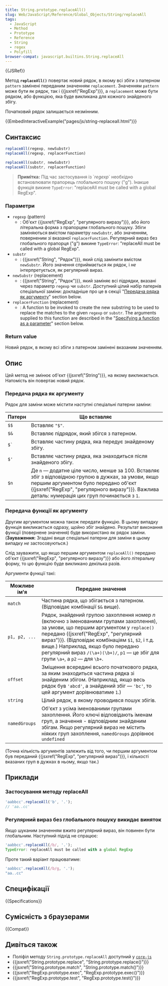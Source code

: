 ```yaml
---
title: String.prototype.replaceAll()
slug: Web/JavaScript/Reference/Global_Objects/String/replaceAll
tags:
  - JavaScript
  - Method
  - Prototype
  - Reference
  - String
  - regex
  - Polyfill
browser-compat: javascript.builtins.String.replaceAll
---
```

{{JSRef}}

Метод **`replaceAll()`** повертає новий рядок, в якому всі збіги з патерном `pattern` замінені переданим значенням `replacement`. Значенням `pattern` може бути як рядок, так і {{jsxref("RegExp")}}, а `replacement` може бути рядком, або функцією, яка буде викликана для кожного знайденого збігу.

Початковий рядок залишається незмінним.

{{EmbedInteractiveExample("pages/js/string-replaceall.html")}}

## Синтаксис

```js
replaceAll(regexp, newSubstr)
replaceAll(regexp, replacerFunction)

replaceAll(substr, newSubstr)
replaceAll(substr, replacerFunction)
```

> **Примітка:** Під час застосування із \`_regexp_\` необхідно встановлювати прапорець глобального пошуку ("g"). Інакше
> функція викине `TypeError`: "replaceAll must be called with a global RegExp".

### Параметри

- `regexp` (pattern)
  - : Об'єкт {{jsxref("RegExp", "регулярного виразу")}}, або його літеральна форма з прапорцем глобального пошуку. Збіги заміняються вмістом параметру `newSubstr`, або значенням, поверненим зі вказаної `replacerFunction`. Регулярний вираз без глобального прапорця ("g") викине `TypeError`: "replaceAll must be called with a global RegExp".
- `substr`
  - : {{jsxref("String", "Рядок")}}, який слід замінити вмістом `newSubstr`. Його значення сприймається як рядок, і _не_ інтерпретується, як регулярний вираз.
- `newSubstr` (replacement)
  - : {{jsxref("String", "Рядок")}}, який заміняє всі підрядки, вказані через параметр `regexp` чи `substr`. Доступний цілий набір патернів спеціальної заміни: докладніше про це в секції "[Передача рядка як аргументу](#peredacha-riadka-yak-arhumentu)"
    section below.
- `replacerFunction` (replacement)
  - : A function to be invoked to create the new substring to be used to replace the matches to the given `regexp` or `substr`.
    The arguments supplied to this function are described in the
    "[Specifying a function as a parameter](#peredacha-funktsii-yak-arhumentu)" section below.

### Return value

Новий рядок, в якому всі збіги з патерном замінені вказаним значенням.

## Опис

Цей метод не змінює об'єкт {{jsxref("String")}}, на якому викликається. Натомість він повертає новий рядок.

### Передача рядка як аргументу

Рядок для заміни може містити наступні спеціальні патерни заміни:

| Патерн   | Що вставляє                                                                                                                                                                                                                                                                                                                       |
| --------- | ----------------------------------------------------------------------------------------------------------------------------------------------------------------------------------------------------------------------------------------------------------------------------------------------------------------------------- |
| `$$`      | Вставляє `"$"`.                                                                                                                                                                                                                                                                                                              |
| `$&`      | Вставляє підрядок, який збігся з патерном.                                                                                                                                                                                                                                                                                                |
| `` $` ``  | Вставляє частину рядка, яка передує знайденому збігу.                                                                                                                                                                                                                                                        |
| `$'`      | Вставляє частину рядка, яка знаходиться після знайденого збігу.                                                                                                                                                                                                                                                         |
| `$n`      | Де `n` — додатне ціле число, менше за 100. Вставляє збіг з відповідною групою в дужках, за умови, якщо першим аргументом було передано об'єкт {{jsxref("RegExp", "регулярного виразу")}}. Важлива деталь: нумерація цих груп починається з `1`.                     |

### Передача функції як аргументу

Другим аргументом можна також передати функцію. В цьому випадку функція викликається одразу, щойно збіг знайдено. Результат виконання функції (повернене значення) буде використано як рядок заміни. (**Зауваження:** Згадані вище спеціальні патерни для заміни в цьому випадку _не_ застосовуються.)

Слід зауважити, що якщо першим аргументом `replaceAll()` передано об'єкт {{jsxref("RegExp", "регулярного виразу")}} або його літеральну форму, то цю функцію буде викликано декілька разів.

Аргументи функції такі:

| Можливе ім'я | Передане значення                                                                                                                                                                                                                                                                                                         |
| ------------- | ---------------------------------------------------------------------------------------------------------------------------------------------------------------------------------------------------------------------------------------------------------------------------------------------------------------------- |
| `match`       | Частина рядка, що збігається з патерном. (Відповідає комбінації `$&` вище).                                                                                                                                                                                                                                                                    |
| `p1, p2, ...` | Рядок, знайдений групою захоплення номер *n* (включно з іменованими групами захоплення), за умови, що першим аргументом у `replace()` передано {{jsxref("RegExp", "регулярний вираз")}}. (Відповідає комбінаціям `$1`, `$2`, і т.д. вище.) Наприклад, якщо було передано регулярний вираз `/(\a+)(\b+)/`, `p1` — це збіг для групи `\a+`, а `p2` — для `\b+`. |
| `offset`      | Зміщення всередині всього початкового рядка, за яким знаходиться частина рядка зі знайденим збігом. (Наприклад, якщо весь рядок був `'abcd'`, а знайдений збіг — `'bc'`, то цей аргумент дорівнюватиме `1`.)                                                                                                                     |
| `string`      | Цілий рядок, в якому проводився пошук збігів.                                                                                                                                                                                                                                                                                       |
| `namedGroups`      | Об'єкт з усіма іменованими групами захоплення. Його ключі відповідають іменам груп, а значення - відповідним знайденим збігам. Якщо регулярний вираз не містить ніяких груп захоплення, `namedGroups` дорівнює `undefined`          |

(Точна кількість аргументів залежить від того, чи першим аргументом був переданий {{jsxref("RegExp", "регулярний вираз")}}, і кількості вказаних груп в дужках в ньому, якщо так.)

## Приклади

### Застосування методу replaceAll

```js
'aabbcc'.replaceAll('b', '.');
// 'aa..cc'
```

### Регулярний вираз без глобального пошуку викидає виняток

Якщо шуканим значенням вжито регулярний вираз, він повинен бути глобальним. Наступний підхід не спрацює:

```js example-bad
'aabbcc'.replaceAll(/b/, '.');
TypeError: replaceAll must be called with a global RegExp
```

Проте такий варіант працюватиме:

```js example-good
'aabbcc'.replaceAll(/b/g, '.');
"aa..cc"
```

## Специфікації

{{Specifications}}

## Сумісність з браузерами

{{Compat}}

## Дивіться також

- Поліфіл методу `String.prototype.replaceAll` доступний у [`core-js`](https://github.com/zloirock/core-js#ecmascript-string-and-regexp)
- {{jsxref("String.prototype.replace", "String.prototype.replace()")}}
- {{jsxref("String.prototype.match", "String.prototype.match()")}}
- {{jsxref("RegExp.prototype.exec", "RegExp.prototype.exec()")}}
- {{jsxref("RegExp.prototype.test", "RegExp.prototype.test()")}}
